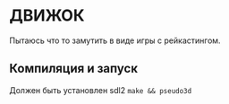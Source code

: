# ДВИЖОК
Пытаюсь что то замутить в виде игры с рейкастингом.
## Компиляция и запуск
Должен быть установлен sdl2
```make && pseudo3d```
